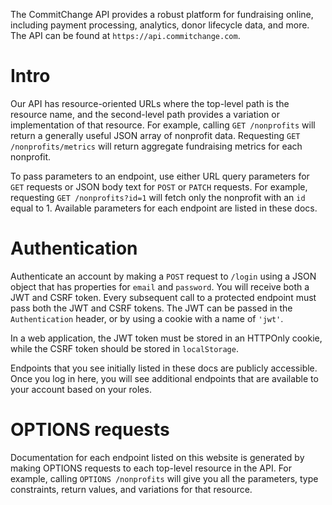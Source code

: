 
The CommitChange API provides a robust platform for fundraising online, including payment processing, analytics, donor lifecycle data, and more. The API can be found at `https://api.commitchange.com`.

# Intro

Our API has resource-oriented URLs where the top-level path is the resource name, and the second-level path provides a variation or implementation of that resource. For example, calling `GET /nonprofits` will return a generally useful JSON array of nonprofit data. Requesting `GET /nonprofits/metrics` will return aggregate fundraising metrics for each nonprofit.

To pass parameters to an endpoint, use either URL query parameters for `GET` requests or JSON body text for `POST` or `PATCH` requests. For example, requesting `GET /nonprofits?id=1` will fetch only the nonprofit with an `id` equal to 1. Available parameters for each endpoint are listed in these docs.

# Authentication

Authenticate an account by making a `POST` request to `/login` using a JSON object that has properties for `email` and `password`. You will receive both a JWT and CSRF token. Every subsequent call to a protected endpoint must pass both the JWT and CSRF tokens. The JWT can be passed in the `Authentication` header, or by using a cookie with a name of `'jwt'`.

In a web application, the JWT token must be stored in an HTTPOnly cookie, while the CSRF token should be stored in `localStorage`.

Endpoints that you see initially listed in these docs are publicly accessible. Once you log in here, you will see additional endpoints that are available to your account based on your roles.

# OPTIONS requests

Documentation for each endpoint listed on this website is generated by making OPTIONS requests to each top-level resource in the API. For example, calling `OPTIONS /nonprofits` will give you all the parameters, type constraints, return values, and variations for that resource.
